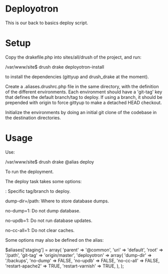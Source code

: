 Deployotron
===========

This is our back to basics deploy script.

Setup
=====

Copy the drakefile.php into sites/all/drush of the project, and run:

/var/www/site$ drush drake deployotron-install 

to install the dependencies (gittyup and drush_drake at the moment).

Create a <sitename>.aliases.drushrc.php file in the same directory,
with the definition of the different environments. Each environment
should have a 'git-tag' key that defines the default branch/tag to
deploy. If using a branch, it should be prepended with origin to force
gittyup to make a detached HEAD checkout.

Initialize the environments by doing an initial git clone of the
codebase in the destination directories.

Usage
=====

Use:

/var/www/site$ drush drake @alias deploy

To run the deployment.

The deploy task takes some options:

<tag>:
  Specific tag/branch to deploy.

dump-dir=/path:
  Where to store database dumps.

no-dump=1:
  Do not dump database.

no-updb=1:
  Do not run database updates.

no-cc-all=1:
  Do not clear caches.

Some options may also be defined on the alias:

$aliases['staging'] = array(
  'parent' => '@common',
  'uri' => 'default',
  'root' => '/path',
  'git-tag' => 'origin/master',
  'deployotron' => array(
    'dump-dir' => '/backups',
    'no-dump' => FALSE,
    'no-updb' => FALSE,
    'no-cc-all' => FALSE,
    'restart-apache2' => TRUE,
    'restart-varnish' => TRUE,
  ),
);
